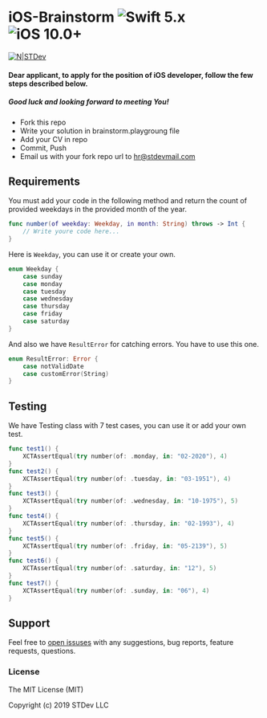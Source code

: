 # iOS-Brainstorm  ![Swift 5.x](https://img.shields.io/badge/Swift-5.x-red.svg) ![iOS 10.0+](https://img.shields.io/badge/iOS-10.0+-blue.svg)

[![N|STDev](https://st-dev.com/images/logo/logo.svg)](https://st-dev.com)

#### Dear applicant, to apply for the position of iOS developer, follow the few steps described below.
##### Good luck and looking forward to meeting You!

  - Fork this repo
  - Write your solution in brainstorm.playgroung file
  - Add your CV in repo
  - Commit, Push
  - Email us with your fork repo url to hr@stdevmail.com

## Requirements
You must add your code in the following method and return the count of provided weekdays in the provided month of the year.
```swift
func number(of weekday: Weekday, in month: String) throws -> Int {
    // Write youre code here...
}
```
Here is ```Weekday```, you can use it or create your own.
```swift
enum Weekday {
    case sunday
    case monday
    case tuesday
    case wednesday
    case thursday
    case friday
    case saturday
}
```
And also we have ```ResultError``` for catching errors. You have to use this one.
```swift
enum ResultError: Error {
    case notValidDate
    case customError(String)
}
```

## Testing
We have Testing class with 7 test cases, you can use it or add your own test.
```swift
func test1() {
    XCTAssertEqual(try number(of: .monday, in: "02-2020"), 4)
}
func test2() {
    XCTAssertEqual(try number(of: .tuesday, in: "03-1951"), 4)
}
func test3() {
    XCTAssertEqual(try number(of: .wednesday, in: "10-1975"), 5)
}
func test4() {
    XCTAssertEqual(try number(of: .thursday, in: "02-1993"), 4)
}
func test5() {
    XCTAssertEqual(try number(of: .friday, in: "05-2139"), 5)
}
func test6() {
    XCTAssertEqual(try number(of: .saturday, in: "12"), 5)
}
func test7() {
    XCTAssertEqual(try number(of: .sunday, in: "06"), 4)
}
```
## Support

Feel free to [open issuses](https://github.com/stdevteam/iOS-Brainstorm/issues/new) with any suggestions, bug reports, feature requests, questions.

### License

The MIT License (MIT)

Copyright (c) 2019 STDev LLC